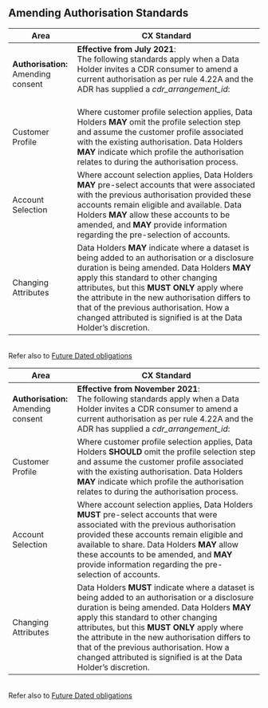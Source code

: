 ## Amending Authorisation Standards
|Area|CX Standard|
|-------------------|------------------------------|
|**Authorisation:**<br/>Amending consent | **Effective from July 2021**: <br>The following standards apply when a Data Holder invites a CDR consumer to amend a current authorisation as per rule 4.22A and the ADR has supplied a *cdr_arrangement_id*:<br><br>
|Customer Profile|Where customer profile selection applies, Data Holders **MAY** omit the profile selection step and assume the customer profile associated with the existing authorisation. Data Holders **MAY** indicate which profile the authorisation relates to during the authorisation process.|
|Account Selection|Where account selection applies, Data Holders **MAY** pre-select accounts that were associated with the previous authorisation provided these accounts remain eligible and available. Data Holders **MAY** allow these accounts to be amended, and **MAY** provide information regarding the pre-selection of accounts.|
|Changing Attributes|Data Holders **MAY** indicate where a dataset is being added to an authorisation or a disclosure duration is being amended. Data Holders **MAY** apply this standard to other changing attributes, but this **MUST ONLY** apply where the attribute in the new authorisation differs to that of the previous authorisation. How a changed attributed is signified is at the Data Holder’s discretion.|

<br>Refer also to [Future Dated obligations](#future-dated-obligations)<br>

|Area|CX Standard|
|-------------------|------------------------------|
|**Authorisation:**<br/>Amending consent | **Effective from November 2021**: <br>The following standards apply when a Data Holder invites a CDR consumer to amend a current authorisation as per rule 4.22A and the ADR has supplied a *cdr_arrangement_id*:|
|Customer Profile|Where customer profile selection applies, Data Holders **SHOULD** omit the profile selection step and assume the customer profile associated with the existing authorisation. Data Holders **MAY** indicate which profile the authorisation relates to during the authorisation process.|
|Account Selection|Where account selection applies, Data Holders **MUST** pre-select accounts that were associated with the previous authorisation provided these accounts remain eligible and available to share. Data Holders **MAY** allow these accounts to be amended, and **MAY** provide information regarding the pre-selection of accounts.|
|Changing Attributes| Data Holders **MUST** indicate where a dataset is being added to an authorisation or a disclosure duration is being amended. Data Holders **MAY** apply this standard to other changing attributes, but this **MUST ONLY** apply where the attribute in the new authorisation differs to that of the previous authorisation. How a changed attributed is signified is at the Data Holder’s discretion.|

<br>Refer also to [Future Dated obligations](#future-dated-obligations)<br>
